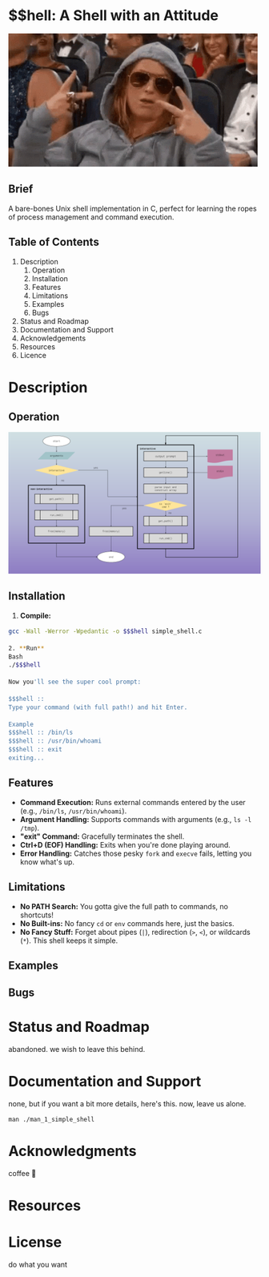 # $$hell: A Shell with an Attitude
![attitude](./assets/attitude.gif)

## Brief

A bare-bones Unix shell implementation in C, perfect for learning the ropes of process management and command execution.

## Table of Contents
1. Description
	1. Operation
	2. Installation
	3. Features
	4. Limitations
	5. Examples
	6. Bugs
2. Status and Roadmap
3. Documentation and Support
4. Acknowledgements
5. Resources
6. Licence

# Description
## Operation
![flowchart](./assets/atlas-shell-flowchart.png)

## Installation

1. **Compile:**

```bash
gcc -Wall -Werror -Wpedantic -o $$$hell simple_shell.c

2. **Run**
Bash
./$$$hell

Now you'll see the super cool prompt:

$$$hell :: 
Type your command (with full path!) and hit Enter.

Example
$$$hell :: /bin/ls
$$$hell :: /usr/bin/whoami
$$$hell :: exit
exiting...
```
## Features

* **Command Execution:** Runs external commands entered by the user (e.g., `/bin/ls`, `/usr/bin/whoami`).
* **Argument Handling:** Supports commands with arguments (e.g., `ls -l /tmp`).
* **"exit" Command:** Gracefully terminates the shell.
* **Ctrl+D (EOF) Handling:** Exits when you're done playing around.
* **Error Handling:** Catches those pesky `fork` and `execve` fails, letting you know what's up.

## Limitations

* **No PATH Search:** You gotta give the full path to commands, no shortcuts!
* **No Built-ins:** No fancy `cd` or `env` commands here, just the basics.
* **No Fancy Stuff:** Forget about pipes (`|`), redirection (`>`, `<`), or wildcards (`*`). This shell keeps it simple.

## Examples
## Bugs

# Status and Roadmap
abandoned. we wish to leave this behind. 

# Documentation and Support
none, but if you want a bit more details, here's this. now, leave us alone.
``` 
man ./man_1_simple_shell
```
# Acknowledgments
coffee :pray: 
# Resources
# License
do what you want
